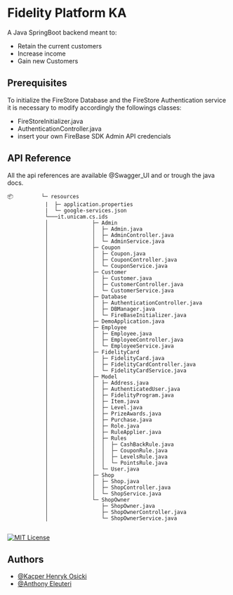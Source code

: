 
# Fidelity Platform KA
A Java SpringBoot backend meant to:
- Retain the current customers
- Increase income
- Gain new Customers   


## Prerequisites

To initialize the FireStore Database and the FireStore Authentication service it is necessary to modify accordingly the followings classes: 
- FireStoreInitializer.java 
- AuthenticationController.java
- insert your own FireBase SDK Admin API credencials

## API Reference

All the api references are available @Swagger_UI and or trough the java docs.
```
📦         └─ resources
            |  ├─ application.properties
            |  └─ google-services.json
            └───it.unicam.cs.ids
            │              ├─ Admin
            │              │  ├─ Admin.java
            │              │  ├─ AdminController.java
            │              │  └─ AdminService.java
            │              ├─ Coupon
            │              │  ├─ Coupon.java
            │              │  ├─ CouponController.java
            │              │  └─ CouponService.java
            │              ├─ Customer
            │              │  ├─ Customer.java
            │              │  ├─ CustomerController.java
            │              │  └─ CustomerService.java
            │              ├─ Database
            │              │  ├─ AuthenticationController.java
            │              │  ├─ DBManager.java
            │              │  └─ FireBaseInitializer.java
            │              ├─ DemoApplication.java
            │              ├─ Employee
            │              │  ├─ Employee.java
            │              │  ├─ EmployeeController.java
            │              │  └─ EmployeeService.java
            │              ├─ FidelityCard
            │              │  ├─ FidelityCard.java
            │              │  ├─ FidelityCardController.java
            │              │  └─ FidelityCardService.java
            │              ├─ Model
            │              │  ├─ Address.java
            │              │  ├─ AuthenticatedUser.java
            │              │  ├─ FidelityProgram.java
            │              │  ├─ Item.java
            │              │  ├─ Level.java
            │              │  ├─ PrizeAwards.java
            │              │  ├─ Purchase.java
            │              │  ├─ Role.java
            │              │  ├─ RuleApplier.java
            │              │  ├─ Rules
            │              │  │  ├─ CashBackRule.java
            │              │  │  ├─ CouponRule.java
            │              │  │  ├─ LevelsRule.java
            │              │  │  └─ PointsRule.java
            │              │  └─ User.java
            │              ├─ Shop
            │              │  ├─ Shop.java
            │              │  ├─ ShopController.java
            │              │  └─ ShopService.java
            │              └─ ShopOwner
            │                 ├─ ShopOwner.java
            │                 ├─ ShopOwnerController.java
            │                 └─ ShopOwnerService.java
           
```




[![MIT License](https://img.shields.io/badge/License-MIT-green.svg)](https://choosealicense.com/licenses/mit/)

## Authors

- [@Kacper Henryk Osicki](https://github.com/zusby)
- [@Anthony Eleuteri](https://github.com/AnthonyEleuteri)

